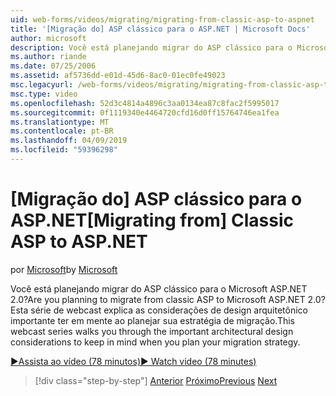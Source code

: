 ```yaml
---
uid: web-forms/videos/migrating/migrating-from-classic-asp-to-aspnet
title: '[Migração do] ASP clássico para o ASP.NET | Microsoft Docs'
author: microsoft
description: Você está planejando migrar do ASP clássico para o Microsoft ASP.NET 2.0? Esta série de webcasts percorre a consideração de design arquitetônico importante...
ms.author: riande
ms.date: 07/25/2006
ms.assetid: af5736dd-e01d-45d6-8ac0-01ec0fe49023
msc.legacyurl: /web-forms/videos/migrating/migrating-from-classic-asp-to-aspnet
msc.type: video
ms.openlocfilehash: 52d3c4814a4896c3aa0134ea87c8fac2f5995017
ms.sourcegitcommit: 0f1119340e4464720cfd16d0ff15764746ea1fea
ms.translationtype: MT
ms.contentlocale: pt-BR
ms.lasthandoff: 04/09/2019
ms.locfileid: "59396298"
---
```

# <a name="migrating-from-classic-asp-to-aspnet"></a><span data-ttu-id="c1d29-104">[Migração do] ASP clássico para o ASP.NET</span><span class="sxs-lookup"><span data-stu-id="c1d29-104">[Migrating from] Classic ASP to ASP.NET</span></span>

<span data-ttu-id="c1d29-105">por [Microsoft](https://github.com/microsoft)</span><span class="sxs-lookup"><span data-stu-id="c1d29-105">by [Microsoft](https://github.com/microsoft)</span></span>

<span data-ttu-id="c1d29-106">Você está planejando migrar do ASP clássico para o Microsoft ASP.NET 2.0?</span><span class="sxs-lookup"><span data-stu-id="c1d29-106">Are you planning to migrate from classic ASP to Microsoft ASP.NET 2.0?</span></span> <span data-ttu-id="c1d29-107">Esta série de webcast explica as considerações de design arquitetônico importante ter em mente ao planejar sua estratégia de migração.</span><span class="sxs-lookup"><span data-stu-id="c1d29-107">This webcast series walks you through the important architectural design considerations to keep in mind when you plan your migration strategy.</span></span>

[<span data-ttu-id="c1d29-108">&#9654;Assista ao vídeo (78 minutos)</span><span class="sxs-lookup"><span data-stu-id="c1d29-108">&#9654; Watch video (78 minutes)</span></span>](https://channel9.msdn.com/Blogs/ASP-NET-Site-Videos/migrating-from-classic-asp-to-aspnet)

> [!div class="step-by-step"]
> <span data-ttu-id="c1d29-109">[Anterior](intro-to-aspnet-20-user-interface-elements.md)
> [Próximo](intro-to-aspnet-for-jsp-developers-welcome-to-aspnet-20.md)</span><span class="sxs-lookup"><span data-stu-id="c1d29-109">[Previous](intro-to-aspnet-20-user-interface-elements.md)
[Next](intro-to-aspnet-for-jsp-developers-welcome-to-aspnet-20.md)</span></span>
